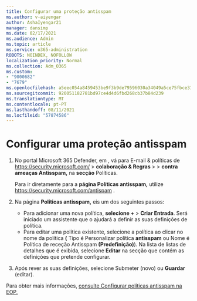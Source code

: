```yaml
---
title: Configurar uma proteção antisspam
ms.author: v-aiyengar
author: AshaIyengar21
manager: dansimp
ms.date: 02/17/2021
ms.audience: Admin
ms.topic: article
ms.service: o365-administration
ROBOTS: NOINDEX, NOFOLLOW
localization_priority: Normal
ms.collection: Adm_O365
ms.custom:
- "9000682"
- "7679"
ms.openlocfilehash: a5eec054a8459453be9f3b9de79596030a34049a5ce75fbce31240d8e413d5b9
ms.sourcegitcommit: 920051182781bd97ce4d4d6fbd268cb37b84d239
ms.translationtype: MT
ms.contentlocale: pt-PT
ms.lasthandoff: 08/11/2021
ms.locfileid: "57874586"
---
```

# <a name="set-up-an-anti-spam-protection"></a>Configurar uma proteção antisspam

1. No portal Microsoft 365 Defender, em , vá para E-mail & políticas de <https://security.microsoft.com/>  \> **colaboração & Regras** \>  \> **contra ameaças Antisspam,** na **secção** Políticas.

   Para ir diretamente para a **página Políticas antisspam,** utilize <https://security.microsoft.com/antispam> .

2. Na página **Políticas antisspam,** eis um dos seguintes passos:
   - Para adicionar uma nova política, **selecione +** \> **Criar Entrada**. Será iniciado um assistente que o ajudará a definir as suas definições de política.
   - Para editar uma política existente, selecione a política ao clicar no nome  da política **(** Tipo é Personalizar política **antisspam** ou Nome é Política de receção Antisspam **(Predefinição)**). Na lista de listas de detalhes que é exibida, selecione **Editar** na secção que contém as definições que pretende configurar.

3. Após rever as suas definições,  selecione Submeter (novo) ou **Guardar** (editar).

Para obter mais informações, [consulte Configurar políticas antisspam na EOP.](https://docs.microsoft.com/microsoft-365/security/office-365-security/configure-your-spam-filter-policies)
